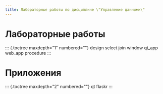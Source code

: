 ```yaml
---
title: Лабораторные работы по дисциплине \"Управление данными\"
---
```


# Лабораторные работы

::: {.toctree maxdepth="1" numbered=""}
design select join window qt_app web_app procedure
:::

# Приложения

::: {.toctree maxdepth="2" numbered=""}
qt flaskr
:::
